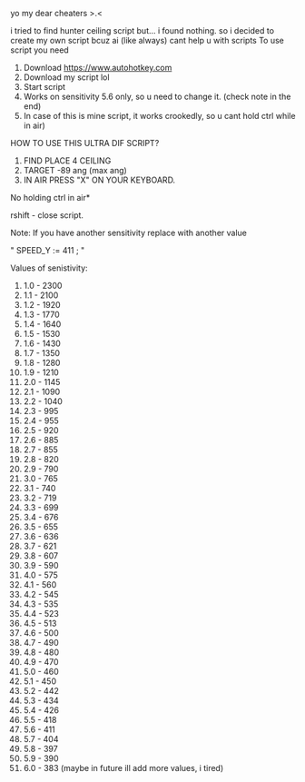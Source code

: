 yo my dear cheaters >.<

i tried to find hunter ceiling script but... i found nothing.
so i decided to create my own script bcuz ai (like always) cant help u with scripts
To use script you need 

1) Download https://www.autohotkey.com
2) Download my script lol
3) Start script
4) Works on sensitivity 5.6 only, so u need to change it. (check note in the end)
5) In case of this is mine script, it works crookedly, so u cant hold ctrl while in air) 

HOW TO USE THIS ULTRA DIF SCRIPT?

1) FIND PLACE 4 CEILING
2) TARGET -89 ang (max ang)
3) IN AIR PRESS "X" ON YOUR KEYBOARD.

No holding ctrl in air*

rshift - close script.

Note: 
If you have another sensitivity replace with another value

" SPEED_Y := 411 ; "

Values of senistivity:

1) 1.0 - 2300
2) 1.1 - 2100
3) 1.2 - 1920
4) 1.3 - 1770
5) 1.4 - 1640
6) 1.5 - 1530
7) 1.6 - 1430
8) 1.7 - 1350
9) 1.8 - 1280
10) 1.9 - 1210
11) 2.0 - 1145
12) 2.1 - 1090
13) 2.2 - 1040
14) 2.3 - 995
15) 2.4 - 955
16) 2.5 - 920
17) 2.6 - 885
18) 2.7 - 855
19) 2.8 - 820
20) 2.9 - 790
21) 3.0 - 765
22) 3.1 - 740
23) 3.2 - 719
24) 3.3 - 699
25) 3.4 - 676
26) 3.5 - 655
27) 3.6 - 636
28) 3.7 - 621
29) 3.8 - 607
30) 3.9 - 590
31) 4.0 - 575
32) 4.1 - 560
33) 4.2 - 545
34) 4.3 - 535
35) 4.4 - 523
36) 4.5 - 513
37) 4.6 - 500
38) 4.7 - 490
39) 4.8 - 480
40) 4.9 - 470
41) 5.0 - 460
42) 5.1 - 450
43) 5.2 - 442
44) 5.3 - 434
45) 5.4 - 426
46) 5.5 - 418
47) 5.6 - 411
48) 5.7 - 404
49) 5.8 - 397
50) 5.9 - 390
51) 6.0 - 383
(maybe in future ill add more values, i tired)